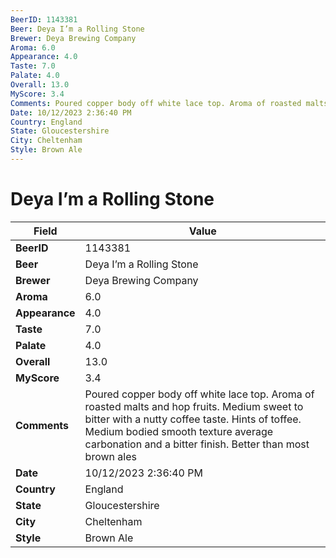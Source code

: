 ```yaml
---
BeerID: 1143381
Beer: Deya I’m a Rolling Stone
Brewer: Deya Brewing Company
Aroma: 6.0
Appearance: 4.0
Taste: 7.0
Palate: 4.0
Overall: 13.0
MyScore: 3.4
Comments: Poured copper body off white lace top. Aroma of roasted malts and hop fruits. Medium sweet to bitter with a nutty coffee taste. Hints of toffee. Medium bodied smooth texture average carbonation and a bitter finish. Better than most brown ales
Date: 10/12/2023 2:36:40 PM
Country: England
State: Gloucestershire
City: Cheltenham
Style: Brown Ale
---
```


# Deya I’m a Rolling Stone

| Field         | Value |
|---------------|-------|
| **BeerID** | 1143381 |
| **Beer** | Deya I’m a Rolling Stone |
| **Brewer** | Deya Brewing Company |
| **Aroma** | 6.0 |
| **Appearance** | 4.0 |
| **Taste** | 7.0 |
| **Palate** | 4.0 |
| **Overall** | 13.0 |
| **MyScore** | 3.4 |
| **Comments** | Poured copper body off white lace top. Aroma of roasted malts and hop fruits. Medium sweet to bitter with a nutty coffee taste. Hints of toffee. Medium bodied smooth texture average carbonation and a bitter finish. Better than most brown ales  |
| **Date** | 10/12/2023 2:36:40 PM |
| **Country** | England |
| **State** | Gloucestershire |
| **City** | Cheltenham |
| **Style** | Brown Ale |

